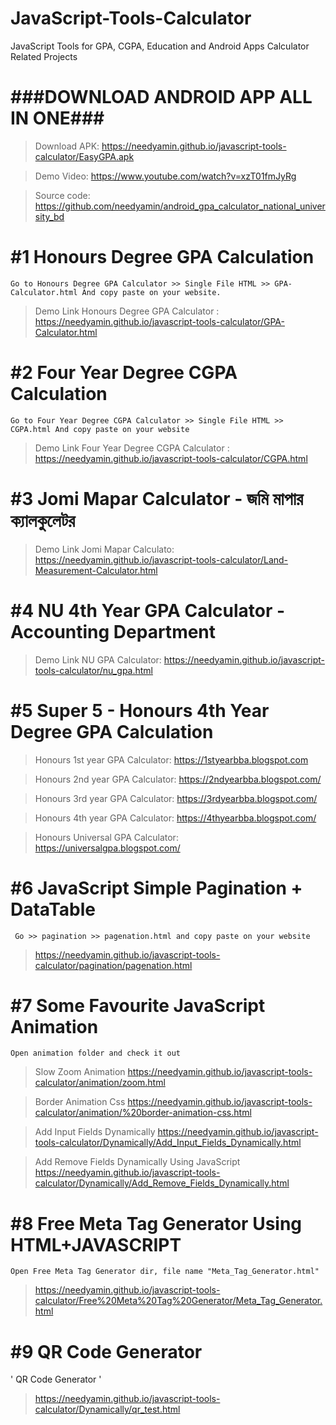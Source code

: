 # JavaScript-Tools-Calculator
JavaScript Tools for GPA, CGPA, Education and Android Apps Calculator Related Projects


# ###DOWNLOAD ANDROID APP ALL IN ONE###
> Download APK: https://needyamin.github.io/javascript-tools-calculator/EasyGPA.apk

> Demo Video: https://www.youtube.com/watch?v=xzT01fmJyRg

> Source code: https://github.com/needyamin/android_gpa_calculator_national_university_bd


# #1 Honours Degree GPA Calculation 
` Go to Honours Degree GPA Calculator >> Single File HTML >> GPA-Calculator.html And copy paste on your website. `
> Demo Link Honours Degree GPA Calculator : https://needyamin.github.io/javascript-tools-calculator/GPA-Calculator.html



# #2 Four Year Degree CGPA Calculation
` Go to Four Year Degree CGPA Calculator >> Single File HTML >> CGPA.html And copy paste on your website `
> Demo Link Four Year Degree CGPA Calculator : https://needyamin.github.io/javascript-tools-calculator/CGPA.html

# #3 Jomi Mapar Calculator - জমি মাপার ক্যালকুলেটর
>  Demo Link Jomi Mapar Calculato: https://needyamin.github.io/javascript-tools-calculator/Land-Measurement-Calculator.html

# #4 NU 4th Year GPA Calculator - Accounting Department
>  Demo Link NU GPA Calculator: https://needyamin.github.io/javascript-tools-calculator/nu_gpa.html


# #5 Super 5 - Honours 4th Year Degree GPA Calculation
> Honours 1st year GPA Calculator: https://1styearbba.blogspot.com

> Honours 2nd year GPA Calculator: https://2ndyearbba.blogspot.com/

> Honours 3rd year GPA Calculator: https://3rdyearbba.blogspot.com/

> Honours 4th year GPA Calculator: https://4thyearbba.blogspot.com/

> Honours Universal GPA Calculator: https://universalgpa.blogspot.com/


# #6 JavaScript Simple Pagination + DataTable
` Go >> pagination >> pagenation.html and copy paste on your website`
> https://needyamin.github.io/javascript-tools-calculator/pagination/pagenation.html

# #7 Some Favourite JavaScript Animation
` Open animation folder and check it out `
> Slow Zoom Animation https://needyamin.github.io/javascript-tools-calculator/animation/zoom.html

> Border Animation Css https://needyamin.github.io/javascript-tools-calculator/animation/%20border-animation-css.html

> Add Input Fields Dynamically https://needyamin.github.io/javascript-tools-calculator/Dynamically/Add_Input_Fields_Dynamically.html

> Add Remove Fields Dynamically Using JavaScript https://needyamin.github.io/javascript-tools-calculator/Dynamically/Add_Remove_Fields_Dynamically.html


# #8 Free Meta Tag Generator Using HTML+JAVASCRIPT
` Open Free Meta Tag Generator dir, file name "Meta_Tag_Generator.html" `
> https://needyamin.github.io/javascript-tools-calculator/Free%20Meta%20Tag%20Generator/Meta_Tag_Generator.html

# #9 QR Code Generator
' QR Code Generator '
> https://needyamin.github.io/javascript-tools-calculator/Dynamically/qr_test.html
